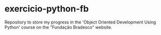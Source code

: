# exercicio-python-fb
Repository to store my progress in the 'Object Oriented Development Using Python' course on the "Fundação Bradesco" website.
